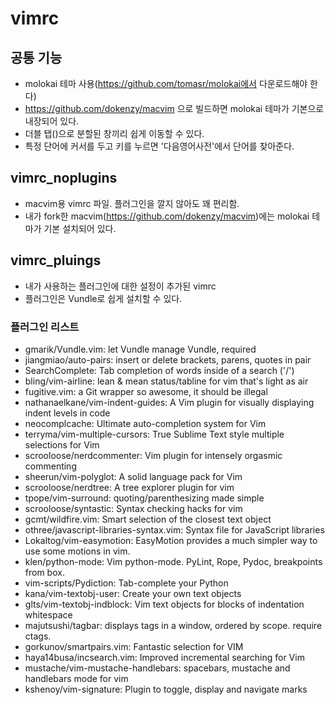 # vimrc

## 공통 기능
* molokai 테마 사용(https://github.com/tomasr/molokai에서 다운로드해야 한다)
 * https://github.com/dokenzy/macvim 으로 빌드하면 molokai 테마가 기본으로 내장되어 있다.
* 더블 탭(<TAB><TAB>)으로 분할된 창끼리 쉽게 이동할 수 있다.
* 특정 단어에 커서를 두고 <F8>키를 누르면 '다음영어사전'에서 단어를 찾아준다.

## vimrc_noplugins
* macvim용 vimrc 파일. 플러그인을 깔지 않아도 꽤 편리함.
* 내가 fork한 macvim(https://github.com/dokenzy/macvim)에는 molokai 테마가 기본 설치되어 있다.

## vimrc_pluings
 * 내가 사용하는 플러그인에 대한 설정이 추가된 vimrc
 * 플러그인은 Vundle로 쉽게 설치할 수 있다.

### 플러그인 리스트
 * gmarik/Vundle.vim: let Vundle manage Vundle, required
 * jiangmiao/auto-pairs: insert or delete brackets, parens, quotes in pair
 * SearchComplete: Tab completion of words inside of a search ('/')
 * bling/vim-airline: lean & mean status/tabline for vim that's light as air
 * fugitive.vim: a Git wrapper so awesome, it should be illegal
 * nathanaelkane/vim-indent-guides: A Vim plugin for visually displaying indent levels in code
 * neocomplcache: Ultimate auto-completion system for Vim
 * terryma/vim-multiple-cursors: True Sublime Text style multiple selections for Vim
 * scrooloose/nerdcommenter: Vim plugin for intensely orgasmic commenting
 * sheerun/vim-polyglot: A solid language pack for Vim
 * scrooloose/nerdtree: A tree explorer plugin for vim
 * tpope/vim-surround: quoting/parenthesizing made simple
 * scrooloose/syntastic: Syntax checking hacks for vim
 * gcmt/wildfire.vim: Smart selection of the closest text object
 * othree/javascript-libraries-syntax.vim: Syntax file for JavaScript libraries
 * Lokaltog/vim-easymotion: EasyMotion provides a much simpler way to use some motions in vim.
 * klen/python-mode: Vim python-mode. PyLint, Rope, Pydoc, breakpoints from box.
 * vim-scripts/Pydiction: Tab-complete your Python
 * kana/vim-textobj-user: Create your own text objects
 * glts/vim-textobj-indblock: Vim text objects for blocks of indentation whitespace
 * majutsushi/tagbar: displays tags in a window, ordered by scope. require ctags.
 * gorkunov/smartpairs.vim: Fantastic selection for VIM
 * haya14busa/incsearch.vim: Improved incremental searching for Vim
 * mustache/vim-mustache-handlebars: spacebars, mustache and handlebars mode for vim
 * kshenoy/vim-signature: Plugin to toggle, display and navigate marks
